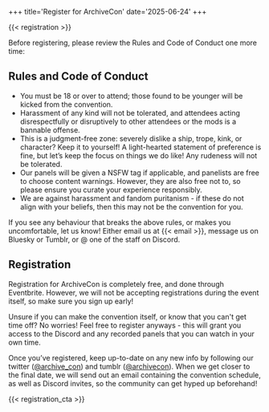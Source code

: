 +++
title='Register for ArchiveCon'
date='2025-06-24'
+++

{{< registration >}}

Before registering, please review the Rules and Code of Conduct one more time:

## Rules and Code of Conduct

* You must be 18 or over to attend; those found to be younger will be kicked from the convention.
* Harassment of any kind will not be tolerated, and attendees acting disrespectfully or disruptively to other attendees or the mods is a bannable offense.
* This is a judgment-free zone: severely dislike a ship, trope, kink, or character? Keep it to yourself! A light-hearted statement of preference is fine, but let’s keep the focus on things we do like! Any rudeness will not be tolerated.
* Our panels will be given a NSFW tag if applicable, and panelists are free to choose content warnings. However, they are also free not to, so please ensure you curate your experience responsibly.
* We are against harassment and fandom puritanism - if these do not align with your beliefs, then this may not be the convention for you.

If you see any behaviour that breaks the above rules, or makes you uncomfortable, let us know! Either email us at {{< email >}}, message us on Bluesky or Tumblr, or @ one of the staff on Discord.

## Registration

Registration for ArchiveCon is completely free, and done through Eventbrite. However, we will not be accepting registrations during the event itself, so make sure you sign up early! 

Unsure if you can make the convention itself, or know that you can't get time off? No worries! Feel free to register anyways - this will grant you access to the Discord and any recorded panels that you can watch in your own time.

Once you’ve registered, keep up-to-date on any new info by following our twitter ([@archive_con](https://twitter.com/archive_con)) and tumblr ([@archivecon](https://archivecon.tumblr.com)). When we get closer to the final date, we will send out an email containing the convention schedule, as well as Discord invites, so the community can get hyped up beforehand! 

{{< registration_cta >}}

